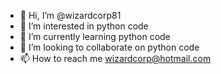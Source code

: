 - 👋 Hi, I’m @wizardcorp81
- 👀 I’m interested in python code
- 🌱 I’m currently learning python code
- 💞️ I’m looking to collaborate on python code
- 📫 How to reach me wizardcorp@hotmail.com

<!---
wizardcorp81/wizardcorp81 is a ✨ special ✨ repository because its `README.md` (this file) appears on your GitHub profile.
You can click the Preview link to take a look at your changes.
--->
